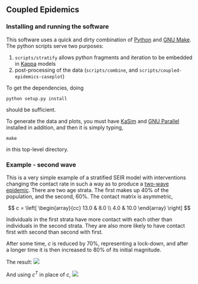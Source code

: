 ## Coupled Epidemics

### Installing and running the software

This software uses a quick and dirty combination of [Python] and [GNU Make]. The
python scripts serve two purposes:

  1. `scripts/stratify` allows python fragments and iteration to be embedded in [Kappa] models
  2. post-processing of the data (`scripts/combine`, and `scripts/coupled-epidemics-caseplot`)

To get the dependencies, doing

    python setup.py install

should be sufficient.

To generate the data and plots, you must have [KaSim] and [GNU Parallel] installed in addition, and
then it is simply typing,

    make

in this top-level directory.

### Example - second wave

This is a very simple example of a stratified SEIR model with interventions changing the
contact rate in such a way as to produce a [two-wave epidemic]. There are two age strata.
The first makes up 40% of the population, and the second, 60%. The contact matrix is
asymmetric,

$$
c = \left[
  \begin{array}{cc}
    13.0 & 8.0 \\
    4.0 & 10.0
  \end{array}
\right]
$$

Individuals in the first strata have more contact with each other than individuals in the 
second strata. They are also more likely to have contact first with second than second with
first.

After some time, $c$ is reduced by 70%, representing a lock-down, and after a longer time
it is then increased to 80% of its initial magnitude.

The result:
<image src="https://wwaites.github.io/coupled-epidemics/plots/second-wave.png" />

And using $c^T$ in place of $c$,
<image src="https://wwaites.github.io/coupled-epidemics/plots/second-wave-T.png" />

[Python]: https://python.org/
[GNU Make]: https://www.gnu.org/software/make
[GNU Parallel]: https://www.gnu.org/software/parallel
[Kappa]: https://kappalanguage.org/
[KaSim]: https://kappalanguage.org/download
[two-wave epidemic]: models/second-wave.pka

<script type="text/javascript">
window.MathJax = {
  tex: {
    inlineMath: [['$', '$'], ['\\(', '\\)']]
  }
};
</script>
<script type="text/javascript" src="https://cdn.mathjax.org/mathjax/latest/MathJax.js?config=TeX-MML-AM_CHTML"></script>

